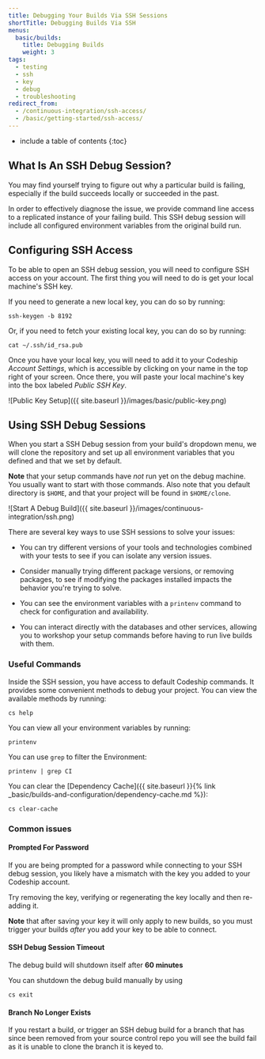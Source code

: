 ```yaml
---
title: Debugging Your Builds Via SSH Sessions
shortTitle: Debugging Builds Via SSH
menus:
  basic/builds:
    title: Debugging Builds
    weight: 3
tags:
  - testing
  - ssh
  - key
  - debug
  - troubleshooting
redirect_from:
  - /continuous-integration/ssh-access/
  - /basic/getting-started/ssh-access/
---
```


* include a table of contents
{:toc}

## What Is An SSH Debug Session?

You may find yourself trying to figure out why a particular build is failing, especially if the build succeeds locally or succeeded in the past.

In order to effectively diagnose the issue, we provide command line access to a replicated instance of your failing build. This SSH debug session will include all configured environment variables from the original build run.

## Configuring SSH Access

To be able to open an SSH debug session, you will need to configure SSH access on your account. The first thing you will need to do is get your local machine's SSH key.

If you need to generate a new local key, you can do so by running:

```shell
ssh-keygen -b 8192
```

Or, if you need to fetch your existing local key, you can do so by running:

```shell
cat ~/.ssh/id_rsa.pub
```

Once you have your local key, you will need to add it to your Codeship *Account Settings*, which is accessible by clicking on your name in the top right of your screen. Once there, you will paste your local machine's key into the box labeled *Public SSH Key*.

![Public Key Setup]({{ site.baseurl }}/images/basic/public-key.png)

## Using SSH Debug Sessions

When you start a SSH Debug session from your build's dropdown menu, we will clone the repository and set up all environment variables that you defined and that we set by default.

**Note** that your setup commands have _not_ run yet on the debug machine. You usually want to start with those commands. Also note that you default directory is `$HOME`, and that your project will be found in `$HOME/clone`.

![Start A Debug Build]({{ site.baseurl }}/images/continuous-integration/ssh.png)

There are several key ways to use SSH sessions to solve your issues:

- You can try different versions of your tools and technologies combined with your tests to see if you can isolate any version issues.

- Consider manually trying different package versions, or removing packages, to see if modifying the packages installed impacts the behavior you're trying to solve.

- You can see the environment variables with a `printenv` command to check for configuration and availability.

- You can interact directly with the databases and other services, allowing you to workshop your setup commands before having to run live builds with them.

### Useful Commands

Inside the SSH session, you have access to default Codeship commands. It provides some convenient methods to debug your project. You can view the available methods by running:

```shell
cs help
```

You can view all your environment variables by running:

```shell
printenv
```

You can use `grep` to filter the Environment:

```shell
printenv | grep CI
```

You can clear the [Dependency Cache]({{ site.baseurl }}{% link _basic/builds-and-configuration/dependency-cache.md %}):

```shell
cs clear-cache
```

### Common issues

#### Prompted For Password

If you are being prompted for a password while connecting to your SSH debug session, you likely have a mismatch with the key you added to your Codeship account.

Try removing the key, verifying or regenerating the key locally and then re-adding it.

**Note** that after saving your key it will only apply to new builds, so you must trigger your builds _after_ you add your key to be able to connect.

#### SSH Debug Session Timeout

The debug build will shutdown itself after **60 minutes**

You can shutdown the debug build manually by using

```shell
cs exit
```

#### Branch No Longer Exists

If you restart a build, or trigger an SSH debug build for a branch that has since been removed from your source control repo you will see the build fail as it is unable to clone the branch it is keyed to.

